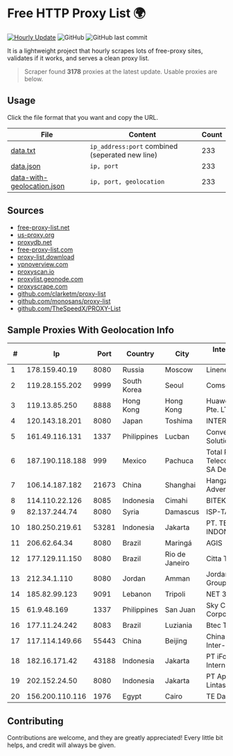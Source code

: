 
# Free HTTP Proxy List 🌍

[![Hourly Update](https://github.com/mertguvencli/http-proxy-list/actions/workflows/main.yml/badge.svg?branch=main)](https://github.com/mertguvencli/http-proxy-list/actions/workflows/main.yml)
![GitHub](https://img.shields.io/github/license/mertguvencli/http-proxy-list)
![GitHub last commit](https://img.shields.io/github/last-commit/mertguvencli/http-proxy-list)

It is a lightweight project that hourly scrapes lots of free-proxy sites, validates if it works, and serves a clean proxy list.


> Scraper found **3178** proxies at the latest update. Usable proxies are below.

## Usage

Click the file format that you want and copy the URL.


|File|Content|Count|
|----|-------|-----|
|[data.txt](https://raw.githubusercontent.com/mertguvencli/http-proxy-list/main/proxy-list/data.txt)|`ip_address:port` combined (seperated new line)|233|
|[data.json](https://raw.githubusercontent.com/mertguvencli/http-proxy-list/main/proxy-list/data.json)|`ip, port`|233|
|[data-with-geolocation.json](https://raw.githubusercontent.com/mertguvencli/http-proxy-list/main/proxy-list/data-with-geolocation.json)|`ip, port, geolocation`|233|

## Sources

* [free-proxy-list.net](https://free-proxy-list.net)
* [us-proxy.org](https://www.us-proxy.org)
* [proxydb.net](http://proxydb.net)
* [free-proxy-list.com](https://free-proxy-list.com/?page=&port=&type%5B%5D=http&type%5B%5D=https&up_time=0&search=Search)
* [proxy-list.download](https://www.proxy-list.download/HTTP)
* [vpnoverview.com](https://vpnoverview.com/privacy/anonymous-browsing/free-proxy-servers)
* [proxyscan.io](https://www.proxyscan.io)
* [proxylist.geonode.com](https://proxylist.geonode.com/api/proxy-list?limit=300&page=1&sort_by=lastChecked&sort_type=desc&protocols=http,https)
* [proxyscrape.com](https://api.proxyscrape.com/v2/?request=displayproxies&protocol=http&timeout=10000&country=all&ssl=all&anonymity=all)
* [github.com/clarketm/proxy-list](https://raw.githubusercontent.com/clarketm/proxy-list/master/proxy-list-raw.txt)
* [github.com/monosans/proxy-list](https://raw.githubusercontent.com/monosans/proxy-list/main/proxies/http.txt)
* [github.com/TheSpeedX/PROXY-List](https://raw.githubusercontent.com/TheSpeedX/PROXY-List/master/http.txt)


## Sample Proxies With Geolocation Info

|#|Ip|Port|Country|City|Internet Service Provider|
|-|--|----|-------|----|-------------------------|
|1|178.159.40.19|8080|Russia|Moscow|Linenet Ltd.|
|2|119.28.155.202|9999|South Korea|Seoul|ComsenzNet|
|3|119.13.85.250|8888|Hong Kong|Hong Kong|Huawei International Pte. LTD|
|4|120.143.18.201|8080|Japan|Toshima|INTERLINK|
|5|161.49.116.131|1337|Philippines|Lucban|Converge ICT Solution Inc|
|6|187.190.118.188|999|Mexico|Pachuca|Total Play Telecomunicaciones SA De CV|
|7|106.14.187.182|21673|China|Shanghai|Hangzhou Alibaba Advertising Co|
|8|114.110.22.126|8085|Indonesia|Cimahi|BITEK|
|9|82.137.244.74|8080|Syria|Damascus|ISP-TARASSUL|
|10|180.250.219.61|53281|Indonesia|Jakarta|PT. TELKOM INDONESIA|
|11|206.62.64.34|8080|Brazil|Maringá|AGIS|
|12|177.129.11.150|8080|Brazil|Rio de Janeiro|Citta Telecom Ltda|
|13|212.34.1.110|8080|Jordan|Amman|Jordan Telecom Group|
|14|185.82.99.123|9091|Lebanon|Tripoli|NET 360 S.A.R.L|
|15|61.9.48.169|1337|Philippines|San Juan|Sky Cable Corporation|
|16|177.11.24.242|8083|Brazil|Luziania|Btec Telecom Eireli|
|17|117.114.149.66|55443|China|Beijing|China Networks Inter-Exchange|
|18|182.16.171.42|43188|Indonesia|Jakarta|PT iForte Global Internet|
|19|202.152.24.50|8080|Indonesia|Jakarta|PT Aplikanusa Lintasarta|
|20|156.200.110.116|1976|Egypt|Cairo|TE Data|



## Contributing

Contributions are welcome, and they are greatly appreciated! Every
little bit helps, and credit will always be given.

